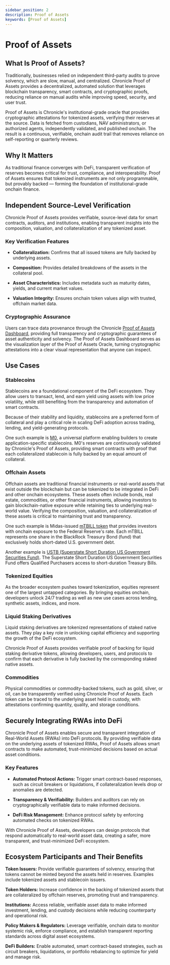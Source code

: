 ```yaml
---
sidebar_position: 2
description: Proof of Assets
keywords: [Proof of Assets]
---
```

# Proof of Assets
## What Is Proof of Assets?

Traditionally, businesses relied on independent third-party audits to prove solvency, which are slow, manual, and centralized.
Chronicle Proof of Assets provides a decentralized, automated solution that leverages blockchain transparency, smart contracts, and cryptographic proofs, reducing reliance on manual audits while improving speed, security, and user trust.

Proof of Assets is Chronicle's institutional-grade oracle that provides cryptographic attestations for tokenized assets, verifying their reserves at the source. 
Data is fetched from custodians, NAV administrators, or authorized agents, independently validated, and published onchain. The result is a continuous, verifiable, onchain audit trail that removes reliance on self-reporting or quarterly reviews.
## Why It Matters

As traditional finance converges with DeFi, transparent verification of reserves becomes critical for trust, compliance, and interoperability. Proof of Assets ensures that tokenized instruments are not only programmable, but provably backed — forming the foundation of institutional-grade onchain finance.

## Independent Source-Level Verification

Chronicle Proof of Assets provides verifiable, source-level data for smart contracts, auditors, and institutions, enabling transparent insights into the composition, valuation, and collateralization of any tokenized asset.

### Key Verification Features

- **Collateralization:**
Confirms that all issued tokens are fully backed by underlying assets.

- **Composition:**
Provides detailed breakdowns of the assets in the collateral pool.

- **Asset Characteristics:**
Includes metadata such as maturity dates, yields, and current market values.

- **Valuation Integrity:**
Ensures onchain token values align with trusted, offchain market data.

### Cryptographic Assurance

Users can trace data provenance through the Chronicle [Proof of Assets Dashboard](https://chroniclelabs.org/dashboard/vaos), providing full transparency and cryptographic guarantees of asset authenticity and solvency. The Proof of Assets Dashboard serves as the visualization layer of the Proof of Assets Oracle, turning cryptographic attestations into a clear visual representation that anyone can inspect.

## Use Cases

### Stablecoins
Stablecoins are a foundational component of the DeFi ecosystem. They allow users to transact, lend, and earn yield using assets with low price volatility, while still benefiting from the transparency and automation of smart contracts.

Because of their stability and liquidity, stablecoins are a preferred form of collateral and play a critical role in scaling DeFi adoption across trading, lending, and yield-generating protocols.

One such example is [M0](https://chroniclelabs.org/dashboard/vao/m-by-m0), a universal platform enabling builders to create application-specific stablecoins. M0's reserves are continuously validated by Chronicle's Proof of Assets, providing smart contracts with proof that each collateralized stablecoin is fully backed by an equal amount of collateral.

### Offchain Assets

Offchain assets are traditional financial instruments or real-world assets that exist outside the blockchain but can be tokenized to be integrated in DeFi and other onchain ecosystems. These assets often include bonds, real estate, commodities, or other financial instruments, allowing investors to gain blockchain-native exposure while retaining ties to underlying real-world value. Verifying the composition, valuation, and collateralization of these assets is critical to maintaining trust and transparency.

One such example is Midas-issued [mTBILL token](https://chroniclelabs.org/dashboard/oracle/MTBILL/USD#blockchain=BASE&contract=0x70E58b7A1c884fFFE7dbce5249337603a28b8422&txn=0x15960b385f3d495440731fbca9da2b9a44d0274398c15ac028c58e6b0a43b78f) that provides investors with onchain exposure to the Federal Reserve's rate. Each mTBILL represents one share in the BlackRock Treasury Bond (fund) that exclusively holds short-dated U.S. government debt. 

Another example is [USTB (Superstate Short Duration US Government Securities Fund)](https://chroniclelabs.org/dashboard/vao/superstate-ustb). The Superstate Short Duration US Government Securities Fund offers Qualified Purchasers access to short-duration Treasury Bills.

### Tokenized Equities
As the broader ecosystem pushes toward tokenization, equities represent one of the largest untapped categories. By bringing equities onchain, developers unlock 24/7 trading as well as new use cases across lending, synthetic assets, indices, and more.

### Liquid Staking Derivatives
Liquid staking derivatives are tokenized representations of staked native assets. They play a key role in unlocking capital efficiency and supporting the growth of the DeFi ecosystem.

Chronicle Proof of Assets provides verifiable proof of backing for liquid staking derivative tokens, allowing developers, users, and protocols to confirm that each derivative is fully backed by the corresponding staked native assets.


### Commodities
Physical commodities or commodity-backed tokens, such as gold, silver, or oil, can be transparently verified using Chronicle Proof of Assets. Each token can be traced to the underlying asset held in custody, with attestations confirming quantity, quality, and storage conditions.

## Securely Integrating RWAs into DeFi

Chronicle Proof of Assets enables secure and transparent integration of Real-World Assets (RWAs) into DeFi protocols. By providing verifiable data on the underlying assets of tokenized RWAs, Proof of Assets allows smart contracts to make automated, trust-minimized decisions based on actual asset conditions.

### Key Features

- **Automated Protocol Actions:** Trigger smart contract-based responses, such as circuit breakers or liquidations, if collateralization levels drop or anomalies are detected.

- **Transparency & Verifiability:** Builders and auditors can rely on cryptographically verifiable data to make informed decisions.

- **DeFi Risk Management:** Enhance protocol safety by enforcing automated checks on tokenized RWAs.

With Chronicle Proof of Assets, developers can design protocols that respond automatically to real-world asset data, creating a safer, more transparent, and trust-minimized DeFi ecosystem.


## Ecosystem Participants and Their Benefits

**Token Issuers:** Provide verifiable guarantees of solvency, ensuring that tokens cannot be minted beyond the assets held in reserves. Examples include tokenized assets and stablecoin issuers.

**Token Holders:** Increase confidence in the backing of tokenized assets that are collateralized by offchain reserves, promoting trust and transparency.

**Institutions:** Access reliable, verifiable asset data to make informed investment, lending, and custody decisions while reducing counterparty and operational risk.

**Policy Makers & Regulators:** Leverage verifiable, onchain data to monitor systemic risk, enforce compliance, and establish transparent reporting standards across digital asset ecosystems.

**DeFi Builders:** Enable automated, smart contract-based strategies, such as circuit breakers, liquidations, or portfolio rebalancing to optimize for yield and manage risk.